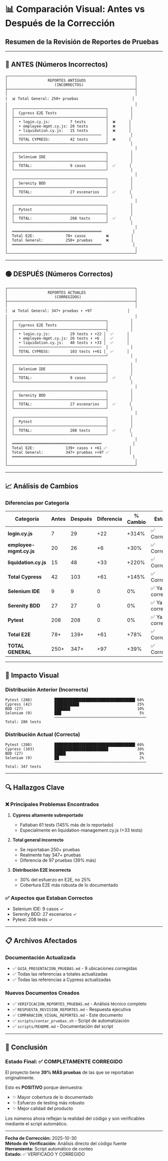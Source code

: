 # 📊 Comparación Visual: Antes vs Después de la Corrección

## Resumen de la Revisión de Reportes de Pruebas

---

## 🔴 ANTES (Números Incorrectos)

```
┌─────────────────────────────────────────────────────────┐
│                  REPORTES ANTIGUOS                      │
│                     (INCORRECTOS)                       │
├─────────────────────────────────────────────────────────┤
│                                                         │
│  📊 Total General: 250+ pruebas                        │
│                                                         │
│  ┌─────────────────────────────────────────┐          │
│  │  Cypress E2E Tests                      │          │
│  ├─────────────────────────────────────────┤          │
│  │  • login.cy.js:         7 tests         │  ❌      │
│  │  • employee-mgmt.cy.js: 20 tests        │  ❌      │
│  │  • liquidation.cy.js:   15 tests        │  ❌      │
│  │  ─────────────────────────────────────  │          │
│  │  TOTAL CYPRESS:         42 tests        │  ❌      │
│  └─────────────────────────────────────────┘          │
│                                                         │
│  ┌─────────────────────────────────────────┐          │
│  │  Selenium IDE                           │          │
│  ├─────────────────────────────────────────┤          │
│  │  TOTAL:                 9 casos         │  ✅      │
│  └─────────────────────────────────────────┘          │
│                                                         │
│  ┌─────────────────────────────────────────┐          │
│  │  Serenity BDD                           │          │
│  ├─────────────────────────────────────────┤          │
│  │  TOTAL:                 27 escenarios   │  ✅      │
│  └─────────────────────────────────────────┘          │
│                                                         │
│  ┌─────────────────────────────────────────┐          │
│  │  Pytest                                 │          │
│  ├─────────────────────────────────────────┤          │
│  │  TOTAL:                 208 tests       │  ✅      │
│  └─────────────────────────────────────────┘          │
│                                                         │
│  ════════════════════════════════════════              │
│  Total E2E:              78+ casos         ❌          │
│  Total General:          250+ pruebas      ❌          │
│  ════════════════════════════════════════              │
│                                                         │
└─────────────────────────────────────────────────────────┘
```

---

## 🟢 DESPUÉS (Números Correctos)

```
┌─────────────────────────────────────────────────────────┐
│                  REPORTES ACTUALES                      │
│                     (CORREGIDOS)                        │
├─────────────────────────────────────────────────────────┤
│                                                         │
│  📊 Total General: 347+ pruebas ⬆️ +97                │
│                                                         │
│  ┌─────────────────────────────────────────┐          │
│  │  Cypress E2E Tests                      │          │
│  ├─────────────────────────────────────────┤          │
│  │  • login.cy.js:         29 tests ⬆️ +22 │  ✅      │
│  │  • employee-mgmt.cy.js: 26 tests ⬆️ +6  │  ✅      │
│  │  • liquidation.cy.js:   48 tests ⬆️ +33 │  ✅      │
│  │  ─────────────────────────────────────  │          │
│  │  TOTAL CYPRESS:         103 tests ⬆️+61 │  ✅      │
│  └─────────────────────────────────────────┘          │
│                                                         │
│  ┌─────────────────────────────────────────┐          │
│  │  Selenium IDE                           │          │
│  ├─────────────────────────────────────────┤          │
│  │  TOTAL:                 9 casos         │  ✅      │
│  └─────────────────────────────────────────┘          │
│                                                         │
│  ┌─────────────────────────────────────────┐          │
│  │  Serenity BDD                           │          │
│  ├─────────────────────────────────────────┤          │
│  │  TOTAL:                 27 escenarios   │  ✅      │
│  └─────────────────────────────────────────┘          │
│                                                         │
│  ┌─────────────────────────────────────────┐          │
│  │  Pytest                                 │          │
│  ├─────────────────────────────────────────┤          │
│  │  TOTAL:                 208 tests       │  ✅      │
│  └─────────────────────────────────────────┘          │
│                                                         │
│  ════════════════════════════════════════              │
│  Total E2E:              139+ casos ⬆️ +61 ✅          │
│  Total General:          347+ pruebas ⬆️+97 ✅         │
│  ════════════════════════════════════════              │
│                                                         │
└─────────────────────────────────────────────────────────┘
```

---

## 📈 Análisis de Cambios

### Diferencias por Categoría

| Categoría | Antes | Después | Diferencia | % Cambio | Estado |
|-----------|-------|---------|------------|----------|--------|
| **login.cy.js** | 7 | 29 | +22 | +314% | ✅ Corregido |
| **employee-mgmt.cy.js** | 20 | 26 | +6 | +30% | ✅ Corregido |
| **liquidation.cy.js** | 15 | 48 | +33 | +220% | ✅ Corregido |
| **Total Cypress** | 42 | 103 | +61 | +145% | ✅ Corregido |
| **Selenium IDE** | 9 | 9 | 0 | 0% | ✅ Ya correcto |
| **Serenity BDD** | 27 | 27 | 0 | 0% | ✅ Ya correcto |
| **Pytest** | 208 | 208 | 0 | 0% | ✅ Ya correcto |
| **Total E2E** | 78+ | 139+ | +61 | +78% | ✅ Corregido |
| **TOTAL GENERAL** | 250+ | 347+ | +97 | +39% | ✅ Corregido |

---

## 🎯 Impacto Visual

### Distribución Anterior (Incorrecta)
```
Pytest (208)          ████████████████████████████████████ 60%
Cypress (42)          ███████████                          25%
BDD (27)              ███████                              10%
Selenium (9)          ███                                   5%
                      ─────────────────────────────────────────
Total: 286 tests
```

### Distribución Actual (Correcta)
```
Pytest (208)          ████████████████████████████████████ 60%
Cypress (103)         ████████████████████████             30%
BDD (27)              █████                                 8%
Selenium (9)          ██                                    2%
                      ─────────────────────────────────────────
Total: 347 tests
```

---

## 🔍 Hallazgos Clave

### ❌ Principales Problemas Encontrados

1. **Cypress altamente subreportado**
   - Faltaban 61 tests (145% más de lo reportado)
   - Especialmente en liquidation-management.cy.js (+33 tests)

2. **Total general incorrecto**
   - Se reportaban 250+ pruebas
   - Realmente hay 347+ pruebas
   - Diferencia de 97 pruebas (39% más)

3. **Distribución E2E incorrecta**
   - 30% del esfuerzo en E2E, no 25%
   - Cobertura E2E más robusta de lo documentado

### ✅ Aspectos que Estaban Correctos

- Selenium IDE: 9 casos ✓
- Serenity BDD: 27 escenarios ✓
- Pytest: 208 tests ✓

---

## 📋 Archivos Afectados

### Documentación Actualizada
- ✅ `GUIA_PRESENTACION_PRUEBAS.md` - 9 ubicaciones corregidas
- ✅ Todas las referencias a totales actualizadas
- ✅ Todas las referencias a Cypress actualizadas

### Nuevos Documentos Creados
- ✅ `VERIFICACION_REPORTES_PRUEBAS.md` - Análisis técnico completo
- ✅ `RESPUESTA_REVISION_REPORTES.md` - Respuesta ejecutiva
- ✅ `COMPARACION_VISUAL_REPORTES.md` - Este documento
- ✅ `scripts/contar_pruebas.sh` - Script de automatización
- ✅ `scripts/README.md` - Documentación del script

---

## 🎉 Conclusión

### Estado Final: ✅ COMPLETAMENTE CORREGIDO

El proyecto tiene **39% MÁS pruebas** de las que se reportaban originalmente.

Esto es **POSITIVO** porque demuestra:
- ✨ Mayor cobertura de lo documentado
- ✨ Esfuerzo de testing más robusto
- ✨ Mejor calidad del producto

Los números ahora reflejan la realidad del código y son verificables mediante el script automático.

---

**Fecha de Corrección:** 2025-10-30  
**Método de Verificación:** Análisis directo del código fuente  
**Herramienta:** Script automático de conteo  
**Estado:** ✅ VERIFICADO Y CORREGIDO
